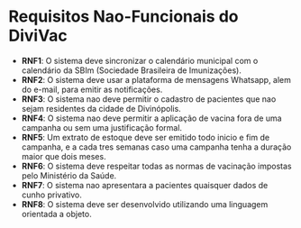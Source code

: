 # Requisitos Nao-Funcionais do DiviVac
- **RNF1**: O sistema deve sincronizar o calendário municipal com o calendário da SBIm (Sociedade Brasileira de Imunizações).
- **RNF2**: O sistema deve usar a plataforma de mensagens Whatsapp, alem do e-mail, para emitir as notificações.
- **RNF3**: O sistema nao deve permitir o cadastro de pacientes que nao sejam residentes da cidade de Divinópolis.
- **RNF4**: O sistema nao deve permitir a aplicação de vacina fora de uma campanha ou sem uma justificação formal.
- **RNF5**: Um extrato de estoque deve ser emitido todo inicio e fim de campanha, e a cada tres semanas caso uma campanha tenha a duração maior que dois meses.
- **RNF6**: O sistema deve respeitar todas as normas de vacinação impostas pelo Ministério da Saúde.
- **RNF7**: O sistema nao apresentara a pacientes quaisquer dados de cunho privativo.
- **RNF8**: O sistema deve ser desenvolvido utilizando uma linguagem orientada a objeto.
